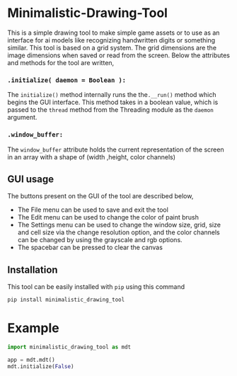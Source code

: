 # Minimalistic-Drawing-Tool
This is a simple drawing tool to make simple game assets or to use as an interface for ai models like recognizing handwritten digits or something similar. This tool is based on a grid system. 
The grid dimensions are the image dimensions when saved or read from the screen. Below the attributes and methods for the tool are written,

### `.initialize( daemon = Boolean ):`
The `initialize()` method internally runs the the`.__run()` method which begins the GUI interface. This method takes in a boolean value, which is passed to the `thread` method from the Threading 
module as the `daemon` argument.

### `.window_buffer:`
The `window_buffer` attribute holds the current representation of the screen in an array with a shape of (width ,height, color channels)

## GUI usage
The buttons present on the GUI of the tool are described below,
- The File menu can be used to save and exit the tool
- The Edit menu can be used to change the color of paint brush
- The Settings menu can be used to change the window size, grid, size and cell size via the change resolution option, and the color channels can be changed by using the grayscale and rgb options.
- The spacebar can be pressed to clear the canvas

## Installation
This tool can be easily installed with `pip` using this command
```python
pip install minimalistic_drawing_tool
```

# Example
```python
import minimalistic_drawing_tool as mdt

app = mdt.mdt()
mdt.initialize(False)

```
